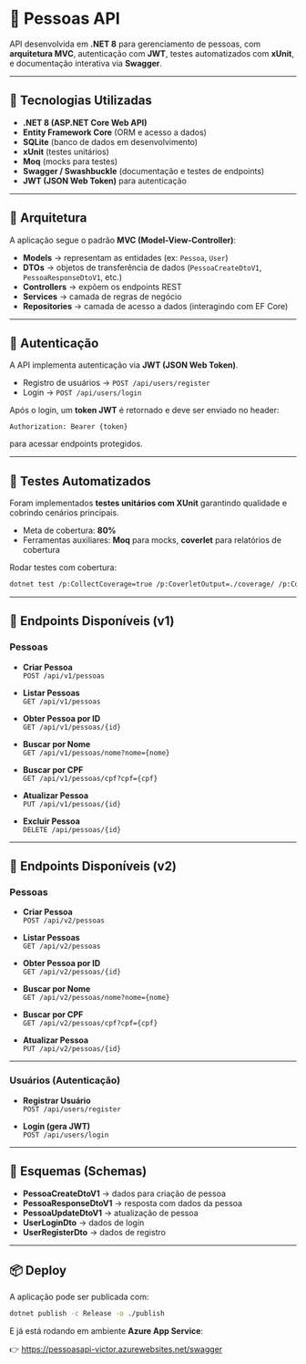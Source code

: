 # 👤 Pessoas API

API desenvolvida em **.NET 8** para gerenciamento de pessoas, com **arquitetura MVC**, autenticação com **JWT**, testes automatizados com **xUnit**, e documentação interativa via **Swagger**.

---

## 🚀 Tecnologias Utilizadas

<ul>
  <li><b>.NET 8 (ASP.NET Core Web API)</b></li>
  <li><b>Entity Framework Core</b> (ORM e acesso a dados)</li>
  <li><b>SQLite</b> (banco de dados em desenvolvimento)</li>
  <li><b>xUnit</b> (testes unitários)</li>
  <li><b>Moq</b> (mocks para testes)</li>
  <li><b>Swagger / Swashbuckle</b> (documentação e testes de endpoints)</li>
  <li><b>JWT (JSON Web Token)</b> para autenticação</li>
</ul>

---

## 📐 Arquitetura

A aplicação segue o padrão <b>MVC (Model-View-Controller)</b>:

- **Models** → representam as entidades (ex: `Pessoa`, `User`)  
- **DTOs** → objetos de transferência de dados (`PessoaCreateDtoV1`, `PessoaResponseDtoV1`, etc.)  
- **Controllers** → expõem os endpoints REST  
- **Services** → camada de regras de negócio  
- **Repositories** → camada de acesso a dados (interagindo com EF Core)  

---


## 🔑 Autenticação

A API implementa autenticação via <b>JWT (JSON Web Token)</b>.  
- Registro de usuários → <code>POST /api/users/register</code>  
- Login → <code>POST /api/users/login</code>  

Após o login, um **token JWT** é retornado e deve ser enviado no header:  

```http
Authorization: Bearer {token}
```

para acessar endpoints protegidos.

---

## 🧪 Testes Automatizados

Foram implementados **testes unitários com XUnit** garantindo qualidade e cobrindo cenários principais.  
- Meta de cobertura: **80%**  
- Ferramentas auxiliares: **Moq** para mocks, **coverlet** para relatórios de cobertura  

Rodar testes com cobertura:

```bash
dotnet test /p:CollectCoverage=true /p:CoverletOutput=./coverage/ /p:CoverletOutputFormat=lcov
```

---

## 📂 Endpoints Disponíveis (v1)

### Pessoas
- **Criar Pessoa**  
  <code>POST /api/v1/pessoas</code>

- **Listar Pessoas**  
  <code>GET /api/v1/pessoas</code>

- **Obter Pessoa por ID**  
  <code>GET /api/v1/pessoas/{id}</code>

- **Buscar por Nome**  
  <code>GET /api/v1/pessoas/nome?nome={nome}</code>

- **Buscar por CPF**  
  <code>GET /api/v1/pessoas/cpf?cpf={cpf}</code>

- **Atualizar Pessoa**  
  <code>PUT /api/v1/pessoas/{id}</code>

- **Excluir Pessoa**  
  <code>DELETE /api/pessoas/{id}</code>

---

## 📂 Endpoints Disponíveis (v2)

### Pessoas
- **Criar Pessoa**  
  <code>POST /api/v2/pessoas</code>

- **Listar Pessoas**  
  <code>GET /api/v2/pessoas</code>

- **Obter Pessoa por ID**  
  <code>GET /api/v2/pessoas/{id}</code>

- **Buscar por Nome**  
  <code>GET /api/v2/pessoas/nome?nome={nome}</code>

- **Buscar por CPF**  
  <code>GET /api/v2/pessoas/cpf?cpf={cpf}</code>

- **Atualizar Pessoa**  
  <code>PUT /api/v2/pessoas/{id}</code>

---


### Usuários (Autenticação)
- **Registrar Usuário**  
  <code>POST /api/users/register</code>

- **Login (gera JWT)**  
  <code>POST /api/users/login</code>

---

## 📜 Esquemas (Schemas)

- **PessoaCreateDtoV1** → dados para criação de pessoa  
- **PessoaResponseDtoV1** → resposta com dados da pessoa  
- **PessoaUpdateDtoV1** → atualização de pessoa  
- **UserLoginDto** → dados de login  
- **UserRegisterDto** → dados de registro  

---

## 📦 Deploy

A aplicação pode ser publicada com:

```bash
dotnet publish -c Release -o ./publish
```

E já está rodando em ambiente **Azure App Service**:

👉 <a href="https://pessoasapi-victor.azurewebsites.net/swagger" target="_blank">https://pessoasapi-victor.azurewebsites.net/swagger</a>
